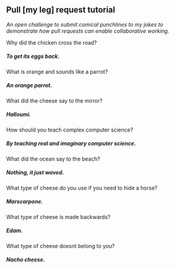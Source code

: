 ## Pull [my leg] request tutorial
*An open challenge to submit comical punchlines to my jokes to demonstrate how pull requests can enable collaborative working.*

Why did the chicken cross the road?
##### To get its eggs back.

What is orange and sounds like a parrot?
##### An orange parrot.

What did the cheese say to the mirror?
##### Halloumi.

How should you teach complex computer science?
##### By teaching real and imaginary computer science.

What did the ocean say to the beach?
##### Nothing, it just waved.

What type of cheese do you use if you need to hide a horse?
##### Marscarpone.

What type of cheese is made backwards?
##### Edam.

What type of cheese doesnt belong to you?
##### Nacho cheese.
